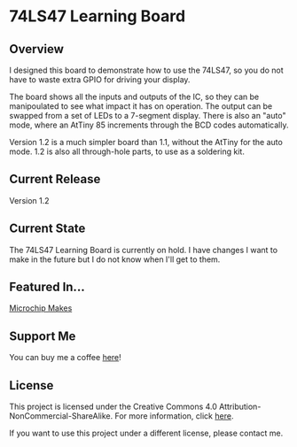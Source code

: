 # 74LS47 Learning Board

## Overview
I designed this board to demonstrate how to use the 74LS47, so you do not have to waste extra GPIO for driving your display.

The board shows all the inputs and outputs of the IC, so they can be manipoulated to see what impact it has on operation. The output can be swapped from a set of LEDs to a 7-segment display. There is also an "auto" mode, where an AtTiny 85 increments through the BCD codes automatically. 

Version 1.2 is a much simpler board than 1.1, without the AtTiny for the auto mode. 1.2 is also all through-hole parts, to use as a soldering kit.

## Current Release
Version 1.2

## Current State
The 74LS47 Learning Board is currently on hold. I have changes I want to make in the future but I do not know when I'll get to them.

## Featured In...
[Microchip Makes](https://www.instagram.com/p/CFItODCHH4G/)

## Support Me
You can buy me a coffee [here](https://www.buymeacoffee.com/jimheaney)!

## License
This project is licensed under the Creative Commons 4.0 Attribution-NonCommercial-ShareAlike. For more information, click [here](https://creativecommons.org/licenses/by-nc-sa/4.0/).

If you want to use this project under a different license, please contact me. 
